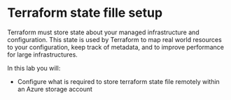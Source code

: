 # Terraform state fille setup

Terraform must store state about your managed infrastructure and configuration. This state is used by Terraform to map real world resources to your configuration, keep track of metadata, and to improve performance for large infrastructures.

In this lab you will:
- Configure what is required to store terraform state file remotely within an Azure storage account

